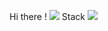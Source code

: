 Hi there !
<img src="https://img.shields.io/badge/NET-#512bd4?style=for-the-badge&logo=NET&logoColor=white">
Stack
<img src="https://img.shields.io/badge/linux-FCC624?style=for-the-badge&logo=linux&logoColor=black">
